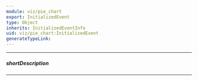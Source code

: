 ```yaml
---
module: viz/pie_chart
export: InitializedEvent
type: Object
inherits: InitializedEventInfo
uid: viz/pie_chart:InitializedEvent
generateTypeLink: 
---
```

---
##### shortDescription
<!-- Description goes here -->

---
<!-- Description goes here -->